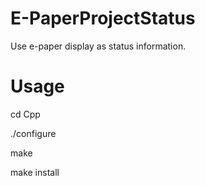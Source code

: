 # E-PaperProjectStatus
Use e-paper display as status information. 

# Usage 

cd Cpp

./configure

make

make install
